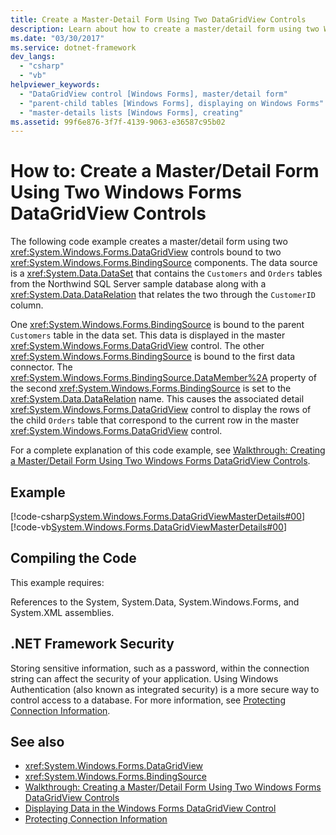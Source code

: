 ```yaml
---
title: Create a Master-Detail Form Using Two DataGridView Controls
description: Learn about how to create a master/detail form using two Windows Forms DataGridView Controls.
ms.date: "03/30/2017"
ms.service: dotnet-framework
dev_langs:
  - "csharp"
  - "vb"
helpviewer_keywords:
  - "DataGridView control [Windows Forms], master/detail form"
  - "parent-child tables [Windows Forms], displaying on Windows Forms"
  - "master-details lists [Windows Forms], creating"
ms.assetid: 99f6e876-3f7f-4139-9063-e36587c95b02
---
```

# How to: Create a Master/Detail Form Using Two Windows Forms DataGridView Controls

The following code example creates a master/detail form using two <xref:System.Windows.Forms.DataGridView> controls bound to two <xref:System.Windows.Forms.BindingSource> components. The data source is a <xref:System.Data.DataSet> that contains the `Customers` and `Orders` tables from the Northwind SQL Server sample database along with a <xref:System.Data.DataRelation> that relates the two through the `CustomerID` column.

One <xref:System.Windows.Forms.BindingSource> is bound to the parent `Customers` table in the data set. This data is displayed in the master <xref:System.Windows.Forms.DataGridView> control. The other <xref:System.Windows.Forms.BindingSource> is bound to the first data connector. The <xref:System.Windows.Forms.BindingSource.DataMember%2A> property of the second <xref:System.Windows.Forms.BindingSource> is set to the <xref:System.Data.DataRelation> name. This causes the associated detail <xref:System.Windows.Forms.DataGridView> control to display the rows of the child `Orders` table that correspond to the current row in the master <xref:System.Windows.Forms.DataGridView> control.

For a complete explanation of this code example, see [Walkthrough: Creating a Master/Detail Form Using Two Windows Forms DataGridView Controls](creating-a-master-detail-form-using-two-datagridviews.md).

## Example

[!code-csharp[System.Windows.Forms.DataGridViewMasterDetails#00](~/samples/snippets/csharp/VS_Snippets_Winforms/System.Windows.Forms.DataGridViewMasterDetails/CS/masterdetails.cs#00)]
[!code-vb[System.Windows.Forms.DataGridViewMasterDetails#00](~/samples/snippets/visualbasic/VS_Snippets_Winforms/System.Windows.Forms.DataGridViewMasterDetails/VB/masterdetails.vb#00)]

## Compiling the Code

This example requires:

References to the System, System.Data, System.Windows.Forms, and System.XML assemblies.

## .NET Framework Security

Storing sensitive information, such as a password, within the connection string can affect the security of your application. Using Windows Authentication (also known as integrated security) is a more secure way to control access to a database. For more information, see [Protecting Connection Information](/dotnet/framework/data/adonet/protecting-connection-information).

## See also

- <xref:System.Windows.Forms.DataGridView>
- <xref:System.Windows.Forms.BindingSource>
- [Walkthrough: Creating a Master/Detail Form Using Two Windows Forms DataGridView Controls](creating-a-master-detail-form-using-two-datagridviews.md)
- [Displaying Data in the Windows Forms DataGridView Control](displaying-data-in-the-windows-forms-datagridview-control.md)
- [Protecting Connection Information](/dotnet/framework/data/adonet/protecting-connection-information)
